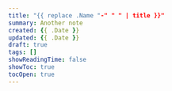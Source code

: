 ```yaml
---
title: "{{ replace .Name "-" " " | title }}"
summary: Another note
created: {{ .Date }}
updated: {{ .Date }}
draft: true
tags: []
showReadingTime: false
showToc: true
tocOpen: true
---
```

